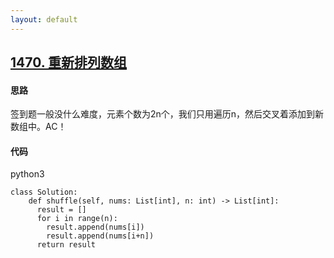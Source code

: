 ```yaml
---
layout: default
---
```


## [1470\. 重新排列数组](https://leetcode-cn.com/problems/shuffle-the-array/)

#### 思路
签到题一般没什么难度，元素个数为2n个，我们只用遍历n，然后交叉着添加到新数组中。AC！

#### 代码
python3
```
class Solution:
    def shuffle(self, nums: List[int], n: int) -> List[int]:
      result = []
      for i in range(n):
        result.append(nums[i])
        result.append(nums[i+n])
      return result
```